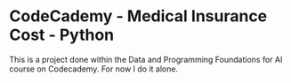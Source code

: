 # CodeCademy - Medical Insurance Cost - Python
This is a project done within the Data and Programming Foundations for AI course on Codecademy.
For now I do it alone. 

 
